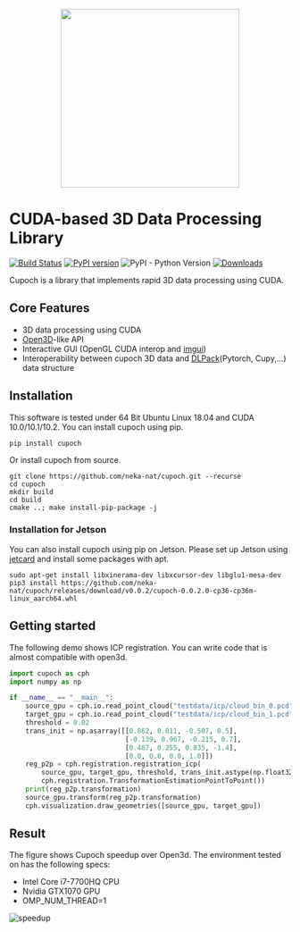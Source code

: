<p align="center">
<img src="https://raw.githubusercontent.com/neka-nat/cupoch/master/docs/_static/cupoch_logo.png" width="320" />
</p>

# CUDA-based 3D Data Processing Library

[![Build Status](https://travis-ci.com/neka-nat/cupoch.svg?branch=master)](https://travis-ci.com/neka-nat/cupoch)
[![PyPI version](https://badge.fury.io/py/cupoch.svg)](https://badge.fury.io/py/cupoch)
![PyPI - Python Version](https://img.shields.io/pypi/pyversions/cupoch)
[![Downloads](https://pepy.tech/badge/cupoch)](https://pepy.tech/project/cupoch)

Cupoch is a library that implements rapid 3D data processing using CUDA.

## Core Features

* 3D data processing using CUDA
* [Open3D](https://github.com/intel-isl/Open3D)-like API
* Interactive GUI (OpenGL CUDA interop and [imgui](https://github.com/ocornut/imgui))
* Interoperability between cupoch 3D data and [DLPack](https://github.com/dmlc/dlpack)(Pytorch, Cupy,...) data structure

## Installation

This software is tested under 64 Bit Ubuntu Linux 18.04 and CUDA 10.0/10.1/10.2.
You can install cupoch using pip.

```
pip install cupoch
```

Or install cupoch from source.

```
git clone https://github.com/neka-nat/cupoch.git --recurse
cd cupoch
mkdir build
cd build
cmake ..; make install-pip-package -j
```

### Installation for Jetson
You can also install cupoch using pip on Jetson.
Please set up Jetson using [jetcard](https://github.com/NVIDIA-AI-IOT/jetcard) and install some packages with apt.

```
sudo apt-get install libxinerama-dev libxcursor-dev libglu1-mesa-dev
pip3 install https://github.com/neka-nat/cupoch/releases/download/v0.0.2/cupoch-0.0.2.0-cp36-cp36m-linux_aarch64.whl
```

## Getting started
The following demo shows ICP registration.
You can write code that is almost compatible with open3d.

```py
import cupoch as cph
import numpy as np

if __name__ == "__main__":
    source_gpu = cph.io.read_point_cloud("testdata/icp/cloud_bin_0.pcd")
    target_gpu = cph.io.read_point_cloud("testdata/icp/cloud_bin_1.pcd")
    threshold = 0.02
    trans_init = np.asarray([[0.862, 0.011, -0.507, 0.5],
                             [-0.139, 0.967, -0.215, 0.7],
                             [0.487, 0.255, 0.835, -1.4],
                             [0.0, 0.0, 0.0, 1.0]])
    reg_p2p = cph.registration.registration_icp(
        source_gpu, target_gpu, threshold, trans_init.astype(np.float32),
        cph.registration.TransformationEstimationPointToPoint())
    print(reg_p2p.transformation)
    source_gpu.transform(reg_p2p.transformation)
    cph.visualization.draw_geometries([source_gpu, target_gpu])
```

## Result
The figure shows Cupoch speedup over Open3d.
The environment tested on has the following specs:
* Intel Core i7-7700HQ CPU
* Nvidia GTX1070 GPU
* OMP_NUM_THREAD=1

![speedup](https://raw.githubusercontent.com/neka-nat/cupoch/master/docs/_static/speedup.png)